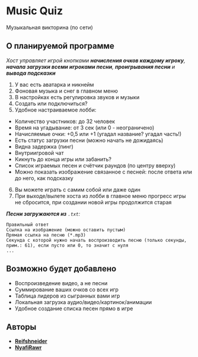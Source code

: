 # Music Quiz
Музыкальная викторина (по сети)

## О планируемой программе
*Хост управляет игрой кнопками __начисления очков каждому игроку__, __начала загрузки всеми игроками песни__, __проигрывания песни__ и __вывода подсказки__*
1. У вас есть аватарка и никнейм
2. Фоновая музыка и снег в главном меню
3. В настройках есть регулировка звуков и музыки
4. Создать или подключиться?
5. Удобное настраиваемое лобби:
+ Количество участников: до 32 человек
+ Время на угадывание: от 3 сек (или 0 - неограничено)
+ Начисляемые очки: +0,5 или +1 (угадал название? угадал часть!)
+ Есть статус загрузки песни (можно начать не дожидаясь)
+ Видна задержка (пинг)
+ Внутриигровой чат
+ Кикнуть до конца игры или забанить?
+ Список играемых песен и счётчик раундов (по центру вверху)
+ Можно показать изображение связанное с песней: после ответа или до него, как подсказку
6. Вы можете играть с самим собой или даже один
7. При выходе/вылете хоста из лобби в главное меню прогресс игры не сбросится, при создании новой игры продолжится старая

*__Песни загружаются из__ `.txt`:*
```
Правильный ответ
Ссылка на изображение (можно оставить пустым)
Прямая ссылка на песню (*.mp3)
Секунда с которой нужно начать воспроизводить песню (только секунды, прим.: 61), если пусто или 0, то значит с нуля
...
```

## Возможно будет добавлено
+ Воспроизведение видео, а не песни
+ Суммирование ваших очков со всех игр
+ Таблица лидеров из сыгранных вами игр
+ Локальная загрузка аудио/видео/картинок/анимации
+ Удобное создание списка песен прямо в игре

## Авторы
* **[Reifshneider](https://github.com/fataliti)**
* **[NyafiRawr](https://github.com/NyafiRawr)**
